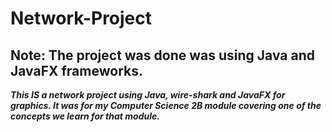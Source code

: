 # Network-Project

## Note: The project was done was using Java and JavaFX frameworks.

**_This IS a network project using Java, wire-shark and JavaFX for graphics. It was for my Computer Science 2B module covering one of the concepts we learn for that module._**
